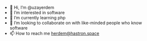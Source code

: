- 👋 Hi, I’m @uzayerdem
- 👀 I’m interested in software
- 🌱 I’m currently learning php
- 💞️ I’m looking to collaborate on with like-minded people who know software
- 📫 How to reach me herdem@hastron.space

<!---
uzayerdem/uzayerdem is a ✨ special ✨ repository because its `README.md` (this file) appears on your GitHub profile.
You can click the Preview link to take a look at your changes.
--->

